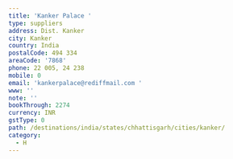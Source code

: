 ```yaml
---
title: 'Kanker Palace '
type: suppliers
address: Dist. Kanker
city: Kanker
country: India
postalCode: 494 334
areaCode: '7868'
phone: 22 005, 24 238
mobile: 0
email: 'kankerpalace@rediffmail.com '
www: ''
note: ''
bookThrough: 2274
currency: INR
gstType: 0
path: /destinations/india/states/chhattisgarh/cities/kanker/
category:
  - H
---
```


